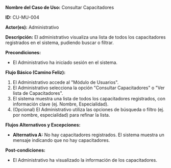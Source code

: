 **Nombre del Caso de Uso:** Consultar Capacitadores

**ID:** CU-MU-004

**Actor(es):** Administrativo

**Descripción:** El administrativo visualiza una lista de todos los capacitadores registrados en el sistema, pudiendo buscar o filtrar.

**Precondiciones:**

* El Administrativo ha iniciado sesión en el sistema.

**Flujo Básico (Camino Feliz):**

1. El Administrativo accede al "Módulo de Usuarios".
2. El Administrativo selecciona la opción "Consultar Capacitadores" o "Ver lista de Capacitadores".
3. El sistema muestra una lista de todos los capacitadores registrados, con información clave (ej. Nombre, Especialidad).
4. (Opcional) El Administrativo utiliza las opciones de búsqueda o filtro (ej. por nombre, especialidad) para refinar la lista.

**Flujos Alternativos y Excepciones:**

* **Alternativa A:** No hay capacitadores registrados. El sistema muestra un mensaje indicando que no hay capacitadores.

**Post-condiciones:**

* El Administrativo ha visualizado la información de los capacitadores.